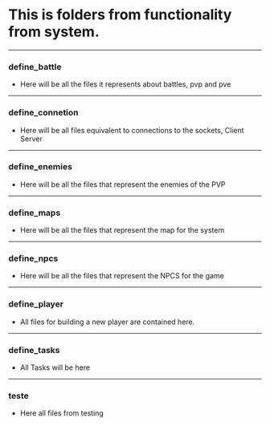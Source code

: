 # This is folders from functionality from system.

----

### define_battle

- Here will be all the files it represents about battles, pvp and pve

----

### define_connetion

- Here will be all files equivalent to connections to the sockets, Client Server

----

### define_enemies

- Here will be all the files that represent the enemies of the PVP

----

### define_maps

- Here will be all the files that represent the map for the system

----

### define_npcs

- Here will be all the files that represent the NPCS for the game

----

### define_player

- All files for building a new player are contained here.

----

### define_tasks

- All Tasks will be here

----

### teste

- Here all files from testing 